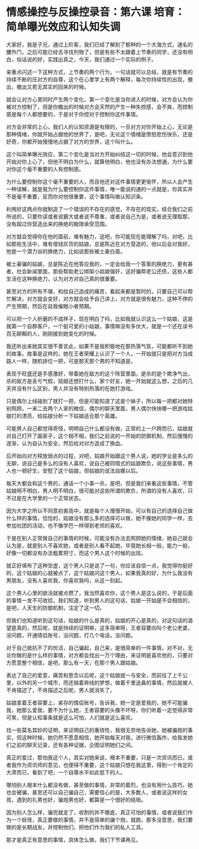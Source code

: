 # 情感操控与反操控录音：第六课 培育：简单曝光效应和认知失调

大家好，我是子兄，通过上阶客，我们已经了解到了郁种的一个大海方式，通名的腰外门，之后可能已经去寻找列物了，但是有些不太跟着上节奏的同学，还没有明白，俗话说的好，实践出真之，今天，我们通过一个实际的例子。

来重点闪述一下这种方式，上节奏的两个行为，一句话就可以总结，就是有节奏的持续不断的压对方的自尊，这个在心里学上有两个解释，每次你持续性的出现，撤出，撤出又若无其实的回来的时候。

就会让对方心里同时产生两个变化，第一个变化是当你进入的时候，对方会认为你被对方控制了，但是你撤出的时候对方会天然的产生一种失控感，会不爽，而控制感是每个人都想要的，于是对于你控对于控制你这件事情。

对方会非常的上心，我们人的认知资源是有限的，一旦对方对你开始上心，无论是那种情绪，你就开始占据他的世界了，是吧，无论这个情绪是愤怒悲伤快乐，还是好奇，你都开始慢慢地占据了对方的世界，这个叫什么。

这个叫简单曝光效应，第二个变化是当对方开始纠结这一切的时候，他会意识到他开始对你上心了，但他不明白为什么，就算他明白，他也没有办法想通，为什么要对你这个毫不重要的人有控制感。

为什么要控制你这个毫不重要的人，而且他还对这件事情更更愉怀，所以人会产生一种误解，就是我为什么要控制你这件事情，唯一能说的通的一点就是，你其实并不是毫不重要，反而你对他很重要，这个事情叫做认知识条。

利用好这两点你就制造了一个错误的不存在的感觉，不存在的现实，结合我们之前所说的，只要你读或者说霸大或者说不尊重，或者说自己为是，或者说无理取那，没有超过你营造出来的换绝的极限承受范围。

对方就会觉得你在他的面前，难有魅力，这吧，你可能现在能理解了吗，对吧，比如那些生活中，难有借钱灰货的姑娘，总是陈近在对方营造的，他以后会对我好，他是一个潜力谷的换绝力，比如说那些被土豪白苗。

被土豪骗的姑娘，总是陈近在他答应我的，一定会给我一个答案的换绝力，更有甚者，社会新闻里面，那些帮助老公绑架小姑娘强奸，这好骗帮老公还债，这些人都生活在这种换绝力，认为对方对自己真的很重要。

甚至对方的所有不堪，和给自己造成的痛苦，看起来都是暂时的，只要自己可以帮忙解决，对方就会变好，对方就会给予自己讲上，对方就是很有魅力，这种不停的产生预期，然后在自我催眠小者预期。

可以把一个人折磨的不成样子，现在明白了吗，比如我就认识这么一个姑娘，这是我第一个自群客户，一个挺可爱的小姑娘，事情嘛没有多伏大，就是一个还在读书百无聊賴的人，刚刚接到她变化的时候。

我还听出来她其实很不善言此，如果不是我积极地在那热落气氛，可能都听不到她的故事，故事是这样的，她在王者荣耀上认识了一个人，一开始就只是把对方当成路人一样，随机排位一把，可是那天那个男的不知道是。

表现于旺盛还是手感激好，带着她在敌方的这个阵营里面，是杀的是个欺净气出，杀的敌方是丢亏气假，姑娘还想打什么，家个好友，她一开始就这么想，之后的几天并没有什么区别，男人并没有特别热落的在她打游戏。

只是偶尔上线碰到了就打一把，但是可能知道了这是个妹子，所以每一把都对她特别照顾，一来二去两个人家的微信，偶尔的聊天里面，男人偶尔快快哪一把游戏姑娘打的漂亮，给姑娘分析一下姑娘适合那个英雄。

可能男人自己都觉得奇怪，明明自己什么都没有做，正常的上一户跨而已，姑娘就对自己打开了画家子，这个相不相，我们之前说的一开始的防御机制，然后慢慢的逐渐，认为自认为安全，然后给对对方造成了换血。

后开始向对方释放弱点的过程，对吧，姑娘开始跟这个男人说，她的学业是多么的无聊，说自己是多么的没有人喜欢，说自己被同情式的姑娘欺负，说这些事情，男人也一顿好生，安慰了这个姑娘，但姑娘的说法自娜以后。

每天大都会和这个男的，通话一个小事一杀，是吧，但是我们来看这些事情，不管姑娘明不明白，男人明不明白，很可能对这些所谓的欺负，所谓的没有人喜欢，只不过是在大学里的一个正常状态。

因为大学之所以不同意初衷高中，就是每个人慢慢开始，可以有自己的选择自己做什么样的事情，恰恰的，姑娘没有那么多的选择可以做，她不像她的同学一样，去参加社团的活动，也不像学巴一样得到老师的喜欢。

于是在别人正常做自己的事情的时候，可能没有办法去照顾她的情绪，她自己就会认为是，就是别人不喜欢她，或者是别人看不起她，毕竟她长相一般，能力一般，好像一切都没有办法粗累把寸，而这个男人这个时候的出现。

就正好填布了这种空虚，这个男人只是说了一句，你应该自信一点，我觉得你挺好的，这个姑娘的心就被点了，这个姑娘问这个男人，如果我真的好，为什么我没有男朋友，没有人喜欢我，你喜欢我吗，从这一刻起。

这个男人心里的欲活就被点燃了，我当然喜欢你，这个男人是这么说的，于是后面的事情一发不可收拾，我们知道，听到男人的这句话，姑娘一开始是不会相信的，是吧，人天生的防御机制，注定了这一切。

但我们也知道听到这句话，姑娘的什么是真的，姑娘的开心是真的，对这句话的渴望是真的，然后呢，就是持续的证明嘛，这多简单呀，王者容要向叫个老公老婆，没问题，开通情侣账号，没问题，打几个电话，没问题。

对于自己抵抗不了的优活，自己骗起，自己来，是很简单的一件事情，对不对，无论你做的是什么样的事情，对方都会找出一万个理由，来证明是喜欢他的，只要对方愿意整个相信，是吧，那么有一天，在那个男人跟姑娘。

表达了自己的爱意，痛苦和思念以后呢，这个姑娘就一与安全，而前往了上千公里，以外的另一个城市，而还揣着奔线的梦想，做着千里送鼻的事情，然后就被人不肯描述了，不肯描述之后呢，男人就消失了。

姑娘拿着王者容要上，紧存的情侣账号，告诉我，她一定是爱我的，她不可能骗我，她那么爱我，要不为什么她，王者容要的头像不坏呀，你们听着一定觉得非常可笑，但是认知事条就是这么可怕，人们就是这么喜欢。

找一些莫名其妙的证明，来证明自己的重挠性，我很无奈地告诉她，她被骗炮的事实，但这种时候，她仍然不愿意相信，她开始每天对我，进行微信轰炸，给我发她们之前的聊天记录，还有各种证据，企图证明她们之间。

真正的爱过，那怕我这个人，其实对她来说，根本不重要，只是一次资讯而已，或者我作为资讯师的意见，也便得不重要，这个姑娘只想在我这里，得到一个肯定的大肃而已，看到了吧，一个自尊水平如此低下的人。

哪怕别人根本什么都没有做，甚至做的事情，非常的着烈，也没有用什么技巧，她也会被骗，甚至还可以自己骗自己，需要信心的是，大多数人，或者说这样的女孩，遇到的扎男也好，骗炮男也好，都算是一个很好的结局。

因为别人怎么样，骗完就走了，收割的并不徹底，真正可怕的事情，或者说我们作为一个妖怪，真正要做的事情，并不是简单的骗个炮，就跑，那多没意思，我们要做的是长期战友，并控制他们，把他们作为我们的私人工具。

那才是真正有意思的事情，具体怎么做，我们下节课再见。